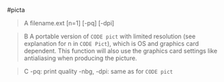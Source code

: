 #picta

>A filename.ext [n=1] [-pq] [-dpi]

>B A portable version of `CODE pict` with limited resolution (see explanation for n in `CODE Pict`), which is OS and graphics card dependent. This function will also use the graphics card settings like antialiasing when producing the picture. 

>C -pq: print quality 
-nbg, -dpi: same as for `CODE pict`
